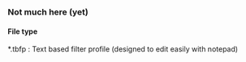 ### Not much here (yet) ###


#### File type ####

*.tbfp  : Text based filter profile (designed to edit easily with notepad)
